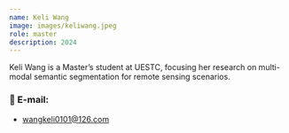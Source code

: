 ```yaml
---
name: Keli Wang
image: images/keliwang.jpeg
role: master
description: 2024
---
```


Keli Wang is a Master’s student at UESTC, focusing her research on multi-modal semantic segmentation for remote sensing scenarios.

### 📧 E-mail:
- wangkeli0101@126.com
